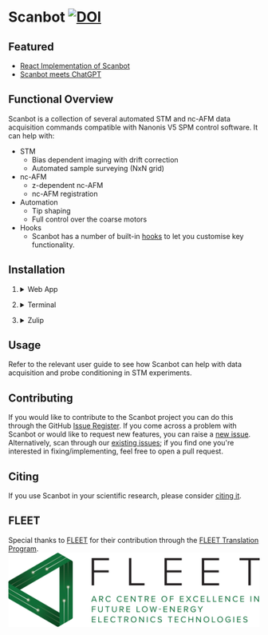 <!-- Google tag (gtag.js) -->
<script async src="https://www.googletagmanager.com/gtag/js?id=G-6MK4DRHXWM"></script>
<script>
  window.dataLayer = window.dataLayer || [];
  function gtag(){dataLayer.push(arguments);}
  gtag('js', new Date());

  gtag('config', 'G-6MK4DRHXWM');
</script>
# Scanbot       [![DOI](https://zenodo.org/badge/487719232.svg)](https://zenodo.org/badge/latestdoi/487719232)

## Featured
* [React Implementation of Scanbot](./featured/#web-app)<br>
* [Scanbot meets ChatGPT](./featured/#scanbot-meets-chatgpt)

## Functional Overview
Scanbot is a collection of several automated STM and nc-AFM data acquisition commands compatible with Nanonis V5 SPM control software. It can help with:

* STM
    - Bias dependent imaging with drift correction
    - Automated sample surveying (NxN grid)
* nc-AFM
    - z-dependent nc-AFM
    - nc-AFM registration
* Automation
    - Tip shaping
    - Full control over the coarse motors
* Hooks
    - Scanbot has a number of built-in [hooks](./hooks) to let you customise key functionality.
    
## Installation

1. <details>
    <summary>Web App</summary>
    <div>
    Scanbot has been implemented as a web application using [React](https://react.dev/).
    
    On Windows, the easiest way to use it is by [downloading and running the .exe](https://firebasestorage.googleapis.com/v0/b/scanbot-46390.appspot.com/o/scanbot-react%2FScanbot_V4.1.zip?alt=media&token=c0fca54e-619f-418c-9c06-f77d5ddc4ea6).
    
    Alternatively, you can install Scanbot from its source:

    1. Clone the [nanonisTCP interface](https://github.com/New-Horizons-SPM/nanonisTCP), navigate to the root directory and run ```pip install .```
    2. Clone the [Scanbot repository](https://github.com/New-Horizons-SPM/scanbot)
    3. Install node.js from [here](https://nodejs.org/en) or if you're using anaconda, run ```conda install conda-forge::nodejs```
    4. Navigate to ```/scanbot/scanbot/App``` and run ```npm install```
    5. From the same directory, run ```npm run build```
    6. Navigate to the project root directory, and run ```pip install .```
    5. Start Scanbot by running the command ```scanbot```

    <br>
    
    <strong>Test Scanbot with the Nanonis V5 Simulator</strong> before integrating it with your STM by following [these instructions](./web-app-test).

    <strong>General user guide available [here](./web-app)</strong>.
    </div>
  </details>

2. <details>
    <summary>Terminal</summary>
    <div>
    Running Scanbot from a terminal:
    <br><br>
    1. Clone the [nanonisTCP interface](https://github.com/New-Horizons-SPM/nanonisTCP), navigate to the root directory and run ```pip install .```
    2. Clone the [Scanbot repository](https://github.com/New-Horizons-SPM/scanbot), navigate to the root directory, and run ```pip install .```
    3. Run ```python scanbot_interface.py -c```

    <br>
    For a full list of Scanbot commands, see [commands](./commands). Alternatively run the ```help``` command or, for help with a specific command, run ```help <command_name>```.
    </div>
  </details>

3. <details>
    <summary>Zulip</summary>
    <div>
    Running via zulip is the most flexible implementation of Scanbot. You can send commands and receive data from anywhere and in real time via chat streams.
    <br><br>
    1. Clone the [nanonisTCP interface](https://github.com/New-Horizons-SPM/nanonisTCP), navigate to the root directory and run ```pip install .```
    2. Clone the [Scanbot repository](https://github.com/New-Horizons-SPM/scanbot), navigate to the root directory, and run ```pip install .```
    3. Install zulip and zulip_bots
        
        ```pip install zulip```<br>
        ```pip install zulip_bots```
        
    4. [Create a zulip bot](https://zulip.com/help/add-a-bot-or-integration) and download the zuliprc file

    5. Add the following lines to scanbot_config.ini:
        
        ```zuliprc=<path_to_zuliprc>```<br>
        ```upload_method=zulip```

    6. Run ```python scanbot_interface.py -z```
    7. Run [commands](./commands) by sending messages to the Zulip bot

    <br>
    For a full list of Scanbot commands, see [commands](./commands). Alternatively run the ```help``` command or, for help with a specific command, run ```help <command_name>```.
    </div>
  </details>

## Usage

Refer to the relevant user guide to see how Scanbot can help with data acquisition and probe conditioning in STM experiments.

## Contributing
If you would like to contribute to the Scanbot project you can do this through the GitHub [Issue Register](https://github.com/New-Horizons-SPM/scanbot/issues).
If you come across a problem with Scanbot or would like to request new features, you can raise a [new issue](https://github.com/New-Horizons-SPM/scanbot/issues/new).
Alternatively, scan through our [existing issues](https://github.com/New-Horizons-SPM/scanbot/issues); if you find one you're interested in fixing/implementing, feel free to open a pull request.

## Citing

If you use Scanbot in your scientific research, please consider [citing it](https://zenodo.org/badge/latestdoi/487719232).

## FLEET
Special thanks to [FLEET](https://www.fleet.org.au/) for their contribution through the [FLEET Translation Program](https://www.fleet.org.au/translation/#:~:text=A%20new%20FLEET%20program%20provides,translation%20skills%20in%20Centre%20membership.).
![FLEETLogo](fleet-logo.png)